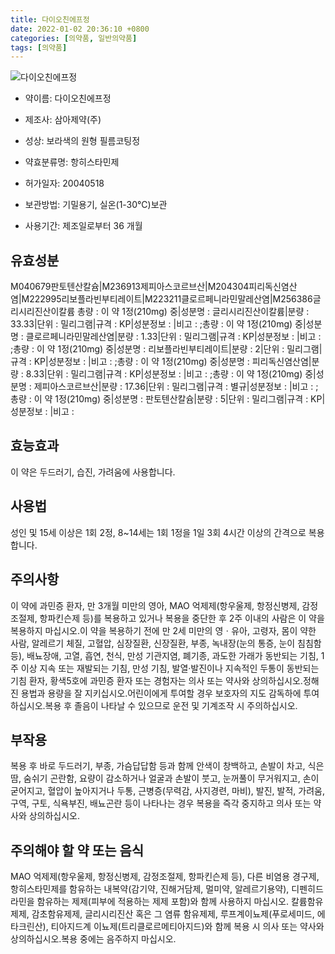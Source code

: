 ```yaml
---
title: 다이오친에프정
date: 2022-01-02 20:36:10 +0800
categories: [의약품, 일반의약품]
tags: [의약품]
---
```

![다이오친에프정](https://nedrug.mfds.go.kr/pbp/cmn/itemImageDownload/150834130612600060)

- 약이름: 다이오친에프정
- 제조사: 삼아제약(주)
- 성상: 보라색의 원형 필름코팅정
                                                                                                                                                                          

- 약효분류명: 항히스타민제
- 허가일자: 20040518
- 보관방법: 기밀용기, 실온(1-30℃)보관
- 사용기간: 제조일로부터 36 개월
## 유효성분
M040679판토텐산칼슘|M236913제피아스코르브산|M204304피리독신염산염|M222995리보플라빈부티레이트|M223211클로르페니라민말레산염|M256386글리시리진산이칼륨
총량 : 이 약 1정(210mg) 중|성분명 : 글리시리진산이칼륨|분량 : 33.33|단위 : 밀리그램|규격 : KP|성분정보 : |비고 : ;총량 : 이 약 1정(210mg) 중|성분명 : 클로르페니라민말레산염|분량 : 1.33|단위 : 밀리그램|규격 : KP|성분정보 : |비고 : ;총량 : 이 약 1정(210mg) 중|성분명 : 리보플라빈부티레이트|분량 : 2|단위 : 밀리그램|규격 : KP|성분정보 : |비고 : ;총량 : 이 약 1정(210mg) 중|성분명 : 피리독신염산염|분량 : 8.33|단위 : 밀리그램|규격 : KP|성분정보 : |비고 : ;총량 : 이 약 1정(210mg) 중|성분명 : 제피아스코르브산|분량 : 17.36|단위 : 밀리그램|규격 : 별규|성분정보 : |비고 : ;총량 : 이 약 1정(210mg) 중|성분명 : 판토텐산칼슘|분량 : 5|단위 : 밀리그램|규격 : KP|성분정보 : |비고 :
## 효능효과
이 약은 두드러기, 습진, 가려움에 사용합니다.
## 사용법
성인 및 15세 이상은 1회 2정, 8~14세는 1회 1정을 1일 3회 4시간 이상의 간격으로 복용합니다.
## 주의사항
이 약에 과민증 환자, 만 3개월 미만의 영아, MAO 억제제(항우울제, 항정신병제, 감정조절제, 항파킨슨제 등)를 복용하고 있거나 복용을 중단한 후 2주 이내의 사람은 이 약을 복용하지 마십시오.이 약을 복용하기 전에 만 2세 미만의 영ㆍ유아, 고령자, 몸이 약한 사람, 알레르기 체질, 고혈압, 심장질환, 신장질환, 부종, 녹내장(눈의 통증, 눈이 침침함 등), 배뇨장애, 고열, 흡연, 천식, 만성 기관지염, 폐기종, 과도한 가래가 동반되는 기침, 1주 이상 지속 또는 재발되는 기침, 만성 기침, 발열·발진이나 지속적인 두통이 동반되는 기침 환자, 황색5호에 과민증 환자 또는 경험자는 의사 또는 약사와 상의하십시오.정해진 용법과 용량을 잘 지키십시오.어린이에게 투여할 경우 보호자의 지도 감독하에 투여하십시오.복용 후 졸음이 나타날 수 있으므로 운전 및 기계조작 시 주의하십시오.
## 부작용
복용 후 바로 두드러기, 부종, 가슴답답함 등과 함께 안색이 창백하고, 손발이 차고, 식은땀, 숨쉬기 곤란함, 요량이 감소하거나 얼굴과 손발이 붓고, 눈꺼풀이 무거워지고, 손이 굳어지고, 혈압이 높아지거나 두통, 근병증(무력감, 사지경련, 마비), 발진, 발적, 가려움, 구역, 구토, 식욕부진, 배뇨곤란 등이 나타나는 경우 복용을 즉각 중지하고 의사 또는 약사와 상의하십시오.
## 주의해야 할 약 또는 음식
MAO 억제제(항우울제, 항정신병제, 감정조절제, 항파킨슨제 등), 다른 비염용 경구제, 항히스타민제를 함유하는 내복약(감기약, 진해거담제, 멀미약, 알레르기용약), 디펜히드라민을 함유하는 제제(피부에 적용하는 제제 포함)와 함께 사용하지 마십시오. 칼륨함유제제, 감초함유제제, 글리시리진산 혹은 그 염류 함유제제, 루프계이뇨제(푸로세미드, 에타크린산), 티아지드계 이뇨제(트리클로르메티아지드)와 함께 복용 시 의사 또는 약사와 상의하십시오.복용 중에는 음주하지 마십시오.
